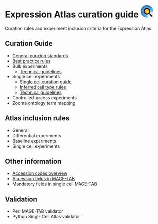 # Expression Atlas curation guide  ![Atlas logo](images/Atlas_logo.png)
Curation rules and experiment inclusion criteria for the Expression Atlas

## Curation Guide
* [General curation standards](pages/general_curation_standards.md)
* [Best practice rules](pages/best_practice_rules.md)
* Bulk experiments
    * [Technical guidelines](pages/bulk_technical_guide.md) 
* Single cell experiments
    * [Single cell curation guide](pages/single_cell_curation_guide.md)
    * [Inferred cell type rules](pages/inferred_cell_type.md)
    * [Technical guidelines](pages/single_cell_technical_guide.md)
* Controlled-access experiments
* Zooma ontology term mapping


## Atlas inclusion rules
* General
* Differential experiments
* Baseline experiments
* Single cell experiments


## Other information
* [Accession codes overview](pages/accession_codes.md)
* [Accession fields in MAGE-TAB](pages/accession_fields_in_magetab.md)
* Mandatory fields in single cell MAGE-TAB


## Validation
* Perl MAGE-TAB validator
* Python Single Cell Atlas validator

